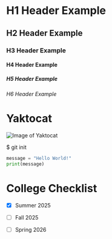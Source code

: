 # H1 Header Example
## H2 Header Example
### H3 Header Example
#### H4 Header Example
##### H5 Header Example
###### H6 Header Example

# Yaktocat
![Image of Yaktocat](https://octodex.github.com/images/yaktocat.png)

$ git init
```python
message = "Hello World!"
print(message)
```
# College Checklist
- [x] Summer 2025
- [ ] Fall 2025
- [ ] Spring 2026

